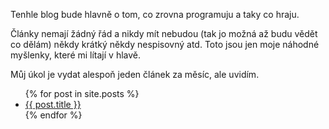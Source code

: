 Tenhle blog bude hlavně o tom, co zrovna programuju a taky co hraju.

Články nemají žádný řád a nikdy mít nebudou (tak jo možná až budu vědět co dělám) někdy krátký někdy nespisovný atd. Toto jsou jen moje náhodné myšlenky, které mi lítají v hlavě.

Můj úkol je vydat alespoň jeden článek za měsíc, ale uvidím.

<ul>
  {% for post in site.posts %}
    <li>
      <a href="{{ post.url }}">{{ post.title }}</a>
    </li>
  {% endfor %}
</ul>